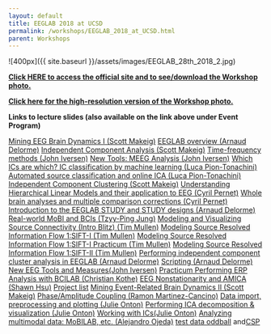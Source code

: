 ```yaml
---
layout: default
title: EEGLAB 2018 at UCSD
permalink: /workshops/EEGLAB_2018_at_UCSD.html
parent: Workshops
---
```


![400px]({{ site.baseurl }}/assets/images/EEGLAB_28th_2018_2.jpg)



[<b>Click HERE to access the official site and to see/download the
Workshop photo.</b>](https://sites.google.com/ucsd.edu/eeglab-2018/eeglab-home)


[<b>Click here for the high-resolution version of the Workshop
photo.</b>](https://sites.google.com/ucsd.edu/eeglab-2018/eeglab-home)


**Links to lecture slides (also available on the link above under Event
Program)**

[Mining EEG Brain Dynamics I (Scott
Makeig)](https://sccn.ucsd.edu/githubwiki/files/mining_i_scott_makeig.pdf)
[EEGLAB overview (Arnaud
Delorme)](https://sccn.ucsd.edu/githubwiki/files/eeglab-overview2018.pdf)
[Independent Component Analysis (Scott
Makeig)](https://sccn.ucsd.edu/githubwiki/files/makeig_ucsd18_ica.pdf)
[Time-frequency methods (John
Iversen)](https://sccn.ucsd.edu/githubwiki/files/eeglab-timefrequencymethods.pdf)
[New Tools: MEEG Analysis (John
Iversen)](https://sccn.ucsd.edu/githubwiki/files/eeglab2018_ucsd_jri_meeg_handout.pdf)
[Which ICs are which? IC classification by machine learning (Luca
Pion-Tonachini)](https://sccn.ucsd.edu/githubwiki/files/eeglab2018_lpt_evaluation_ica2.pdf)
[Automated source classification and online ICA (Luca
Pion-Tonachini)](https://sccn.ucsd.edu/githubwiki/files/eeglab2018_automated_source_classification.pdf)
[Independent Component Clustering (Scott
Makeig)](https://sccn.ucsd.edu/githubwiki/files/makeig_ucsd18_clustering.pdf)
[Understanding Hierarchical Linear Models and their application to EEG
(Cyril Pernet)](https://sccn.ucsd.edu/githubwiki/files/eeglab2018_hlm.pdf)
[Whole brain analyses and multiple comparison corrections (Cyril
Pernet)](https://sccn.ucsd.edu/githubwiki/files/eeglab2018_mcc.pdf)
[Introduction to the EEGLAB STUDY and STUDY designs (Arnaud
Delorme)](https://sccn.ucsd.edu/githubwiki/files/eeglab2018_study_design.pdf)
[Real-world MoBI and BCIs (Tzyy-Ping
Jung)](https://sccn.ucsd.edu/githubwiki/files/real-world_neuroimaging.pdf)
[Modeling and Visualizing Source Connectivity (Intro Blitz) (Tim
Mullen)](https://sccn.ucsd.edu/githubwiki/files/sift_introblitz.pdf)
[Modeling Source Resolved Information Flow 1:SIFT-I (Tim
Mullen)](https://sccn.ucsd.edu/githubwiki/files/sifti.pdf)
[Modeling Source Resolved Information Flow 1:SIFT-I Practicum (Tim
Mullen)](https://sccn.ucsd.edu/githubwiki/files/sifti-practicum.pdf)
[Modeling Source Resolved Information Flow 1:SIFT-II (Tim
Mullen)](https://sccn.ucsd.edu/githubwiki/files/siftii.pdf)
[Performing independent component cluster analysis in EEGLAB (Arnaud
Delorme)](https://sccn.ucsd.edu/githubwiki/files/eeglab2018_clustering.pdf)
[Scripting (Arnaud
Delorme)](https://sccn.ucsd.edu/githubwiki/files/eeglab2018_scripting5.pdf)
[New EEG Tools and Measures(John
Iversen)](https://sccn.ucsd.edu/githubwiki/files/eeglab2018_newtoolsintro_iversen.pdf)
[Practicum Performing ERP Analysis with BCILAB (Christian
Kothe)](https://sccn.ucsd.edu/githubwiki/files/practicum_performing_erp_analysis_with_bcilab.pdf)
[EEG Nonstationarity and AMICA (Shawn
Hsu)](https://sccn.ucsd.edu/githubwiki/files/eeg_nonstationarity_and_amica.pdf)
[Project list](https://sccn.ucsd.edu/githubwiki/files/project_list.pdf)
[Mining Event-Related Brain Dynamics II (Scott
Makeig)](https://sccn.ucsd.edu/githubwiki/files/mining_event_related_brain_dynamicsii.pdf)
[Phase/Amplitude Coupling (Ramon
Martinez-Cancino)](https://sccn.ucsd.edu/githubwiki/files/pac_rmc.pdf)
[Data import, preprocessing and plotting (Julie
Onton)](https://sccn.ucsd.edu/githubwiki/files/data_import_preprocessing_and_plotting_onton.pdf)
[Performing ICA decomposition & visualization (Julie
Onton)](https://sccn.ucsd.edu/githubwiki/files/performing_ica_decomposition_visualization_onton.pdf)
[Working with ICs(Julie
Onton)](https://sccn.ucsd.edu/githubwiki/files/working_with_ics_onton.pdf)
[Analyzing multimodal data: MoBILAB, etc. (Alejandro
Ojeda)](https://sccn.ucsd.edu/githubwiki/files/analysis_of_multimodal_data_mobilab_ojeda.pdf)
[test data oddball](https://sccn.ucsd.edu/githubwiki/files/simpleoddball.zip) and[CSP](/media:CSP.png "wikilink")
